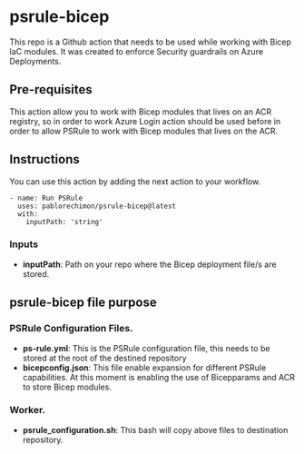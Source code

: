 # psrule-bicep
This repo is a Github action that needs to be used while working with Bicep IaC modules. It was created to enforce Security guardrails on Azure Deployments.

## Pre-requisites
This action allow you to work with Bicep modules that lives on an ACR registry, so in order to work Azure Login action should be used before in order to allow PSRule to work with Bicep modules that lives on the ACR.

## Instructions
You can use this action by adding the next action to your workflow.

    - name: Run PSRule
      uses: pablorechimon/psrule-bicep@latest
      with:
        inputPath: 'string'

### Inputs
* **inputPath**: Path on your repo where the Bicep deployment file/s are stored.

## psrule-bicep file purpose

### PSRule Configuration Files.
* **ps-rule.yml**: This is the PSRule configuration file, this needs to be stored at the root of the destined repository
* **bicepconfig.json**: This file enable expansion for different PSRule capabilities. At this moment is enabling the use of Bicepparams and ACR to store Bicep modules.

### Worker.
* **psrule_configuration.sh**: This bash will copy above files to destination repository.

      